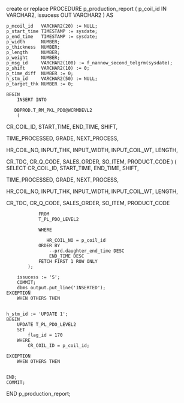 create or replace PROCEDURE       p_production_report (
    p_coil_id IN VARCHAR2,
    issucess  OUT VARCHAR2
) AS

    p_mcoil_id   VARCHAR2(20) := NULL;
    p_start_time TIMESTAMP := sysdate;
    p_end_time   TIMESTAMP := sysdate;
    p_width      NUMBER;
    p_thickness  NUMBER;
    p_length     NUMBER;
    p_weight     NUMBER;
    p_msg_id     VARCHAR2(100) := f_nannow_second_telgrm(sysdate);
    p_shift      VARCHAR2(10) := 0;
    p_time_diff  NUMBER := 0;
    h_stm_id     VARCHAR2(50) := NULL;
    p_target_thk NUMBER := 0;

    BEGIN
        INSERT INTO
       
       DBPROD.T_RM_PKL_PDO@WCRMDEVL2
        (
   CR_COIL_ID,
START_TIME,
END_TIME,
SHIFT,

TIME_PROCESSED,
GRADE,
NEXT_PROCESS,

HR_COIL_NO,
INPUT_THK,
INPUT_WIDTH,
INPUT_COIL_WT,
LENGTH,

CR_TDC,
CR_Q_CODE,
SALES_ORDER,
SO_ITEM,
PRODUCT_CODE
        )
            ( SELECT
                CR_COIL_ID,
START_TIME,
END_TIME,
SHIFT,

TIME_PROCESSED,
GRADE,
NEXT_PROCESS,

HR_COIL_NO,
INPUT_THK,
INPUT_WIDTH,
INPUT_COIL_WT,
LENGTH,

CR_TDC,
CR_Q_CODE,
SALES_ORDER,
SO_ITEM,
PRODUCT_CODE
                
                FROM 
                T_PL_PDO_LEVEL2

                WHERE

                   HR_COIL_NO = p_coil_id
                ORDER BY
                    --prd.daughter_end_time DESC
                    END_TIME DESC
                FETCH FIRST 1 ROW ONLY
            );

        issucess := 'S';
        COMMIT;
        dbms_output.put_line('INSERTED');
    EXCEPTION
        WHEN OTHERS THEN
 

    h_stm_id := 'UPDATE 1';
    BEGIN
        UPDATE T_PL_PDO_LEVEL2
        SET
            flag_id = 170
        WHERE
            CR_COIL_ID = p_coil_id;

    EXCEPTION
        WHEN OTHERS THEN
 

    END;
    COMMIT;
END p_production_report;
